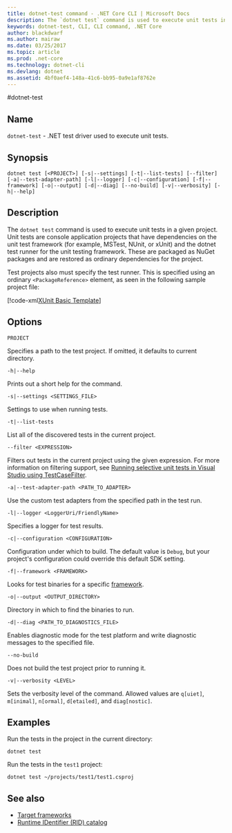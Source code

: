 ```yaml
---
title: dotnet-test command - .NET Core CLI | Microsoft Docs
description: The `dotnet test` command is used to execute unit tests in a given project.
keywords: dotnet-test, CLI, CLI command, .NET Core
author: blackdwarf
ms.author: mairaw
ms.date: 03/25/2017
ms.topic: article
ms.prod: .net-core
ms.technology: dotnet-cli
ms.devlang: dotnet
ms.assetid: 4bf0aef4-148a-41c6-bb95-0a9e1af8762e
---
```


#dotnet-test

## Name

`dotnet-test` - .NET test driver used to execute unit tests.

## Synopsis

`dotnet test [<PROJECT>] [-s|--settings] [-t|--list-tests] [--filter] [-a|--test-adapter-path] [-l|--logger] [-c|--configuration] [-f|--framework] [-o|--output] [-d|--diag] [--no-build] [-v|--verbosity] [-h|--help]`

## Description

The `dotnet test` command is used to execute unit tests in a given project. Unit tests are console application projects that have dependencies on the unit test framework (for example, MSTest, NUnit, or xUnit) and the dotnet test runner for the unit testing framework. These are packaged as NuGet packages and are restored as ordinary dependencies for the project.

Test projects also must specify the test runner. This is specified using an ordinary `<PackageReference>` element, as seen in the following sample project file:

[!code-xml[XUnit Basic Template](../../../samples/snippets/csharp/xunit-test/xunit-test.csproj)]

## Options

`PROJECT`
    
Specifies a path to the test project. If omitted, it defaults to current directory.

`-h|--help`

Prints out a short help for the command.

`-s|--settings <SETTINGS_FILE>`

Settings to use when running tests. 

`-t|--list-tests`

List all of the discovered tests in the current project. 

`--filter <EXPRESSION>`

Filters out tests in the current project using the given expression. For more information on filtering support, see [Running selective unit tests in Visual Studio using TestCaseFilter](https://aka.ms/vstest-filtering).

`-a|--test-adapter-path <PATH_TO_ADAPTER>`

Use the custom test adapters from the specified path in the test run. 

`-l|--logger <LoggerUri/FriendlyName>`

Specifies a logger for test results. 

`-c|--configuration <CONFIGURATION>`

Configuration under which to build. The default value is `Debug`, but your project's configuration could override this default SDK setting.

`-f|--framework <FRAMEWORK>`

Looks for test binaries for a specific [framework](../../standard/frameworks.md).

`-o|--output <OUTPUT_DIRECTORY>`

Directory in which to find the binaries to run.

`-d|--diag <PATH_TO_DIAGNOSTICS_FILE>`

Enables diagnostic mode for the test platform and write diagnostic messages to the specified file. 

`--no-build` 

Does not build the test project prior to running it.

`-v|--verbosity <LEVEL>`

Sets the verbosity level of the command. Allowed values are `q[uiet]`, `m[inimal]`, `n[ormal]`, `d[etailed]`, and `diag[nostic]`.

## Examples

Run the tests in the project in the current directory:

`dotnet test` 

Run the tests in the `test1` project:

`dotnet test ~/projects/test1/test1.csproj` 

## See also

* [Target frameworks](../../standard/frameworks.md)
* [Runtime IDentifier (RID) catalog](../rid-catalog.md)

